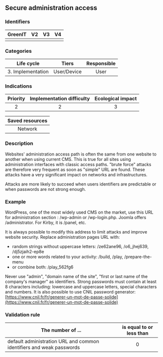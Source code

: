 ## Secure administration access

### Identifiers

| GreenIT | V2  | V3  |  V4  |
|:-------:|:---:|:---:|:----:|
|         |     |     |      |

### Categories

|    Life cycle     |    Tiers    | Responsible |
|:-----------------:|:-----------:|:-----------:|
| 3. Implementation | User/Device |    User     |

### Indications

|       Priority       | Implementation difficulty | Ecological impact |
|:--------------------:|:-------------------------:|:-----------------:|
|          2           |            2              |        3          |

|                      Saved resources                      |
|:---------------------------------------------------------:|
|                          Network                          |

### Description

Websites' administration access path is often the same from one website to another when using current CMS. This is true for all sites using administration interfaces with classic access paths. "brute force" attacks are therefore very frequent as soon as "simple" URL are found. These attacks have a very significant impact on networks and infrastructures.

Attacks are more likely to succeed when users identifiers are predictable or when passwords are not strong enough.


### Example
WordPress, one of the most widely used CMS on the market, use this URL for administration section : /wp-admin or /wp-login.php. Joomla offers /administrator. For Kirby, it is /panel, etc.

It is always possible to modify this address to limit attacks and improve website security. Replace administration pages URL with:

- random strings without uppercase letters: /ze62ane96, /o6_jhej639, /dj5zjaih2-ep8e
- one or more words related to your activity: /build, /play, /prepare-the-menu
- or combine both: /play_562fg6

Never use "admin", "domain name of the site", "first or last name of the company's manager" as identifiers. Strong passwords must contain at least 8 characters including: lowercase and uppercase letters, special characters and numbers. It is also possible to use CNIL password generator: [https://www.cnil.fr/fr/generer-un-mot-de-passe-solide](https://www.cnil.fr/fr/generer-un-mot-de-passe-solide)


### Validation rule

| The number of ...                                                    | is equal to or less than |  
|----------------------------------------------------------------------|:------------------------:|
| default administration URL and common identifiers and weak passwords |             0            |
